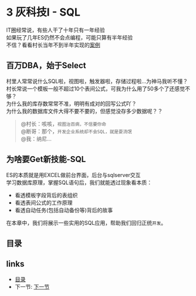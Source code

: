 # 3 灰科技I - SQL
IT圈经常说，有些人干了十年只有一年经验  
如果玩了几年ES仍然不会点编程，可能只算有半年经验  
不信？看看村长当年不到半年实现的[案例](http://www.qinzhe.com/chinese/case/nbfbdc.htm)

## 百万DBA，始于Select
村里人常常说什么SQL啦，视图啦，触发器啦，存储过程啦...为神马我听不懂？  
村长常说一个模板一般不超过10个表间公式，可我为什么用了50多个了还感觉不够？  
为什么我的库存数常常不准，明明有成对的回写公式吖？  
为什么我的数据库文件大得不要不要的，但感觉没存多少数据呢？？

>@村长：咳咳，`视图治百病，不信要你命`  
>@断哥：那个，`开发企业系统却不会SQL，就是耍流氓`  
>@我：纳尼...

## 为啥要Get新技能-SQL
ES的本质就是用EXCEL做前台界面，后台与sqlserver交互  
学习数据库原理，掌握SQL语句后，我们就能透过现象看本质：
 - 看透模板字段背后的表组织
 - 看透表间公式的工作原理
 - 看透自动任务(包括自动备份等)背后的故事

在本章中，我们将展示一些实用的SQL应用，帮助我们回归正统`开发`。

## 目录  

## links
  * [目录](<preface.md>)
  * 下一节: [下一节](<03.1.md>)
